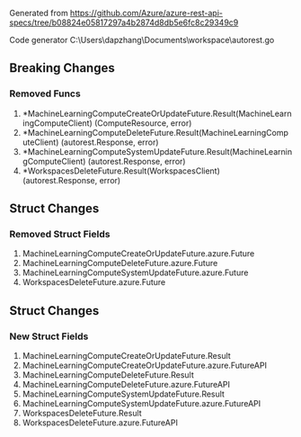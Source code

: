 Generated from https://github.com/Azure/azure-rest-api-specs/tree/b08824e05817297a4b2874d8db5e6fc8c29349c9

Code generator C:\Users\dapzhang\Documents\workspace\autorest.go

## Breaking Changes

### Removed Funcs

1. *MachineLearningComputeCreateOrUpdateFuture.Result(MachineLearningComputeClient) (ComputeResource, error)
1. *MachineLearningComputeDeleteFuture.Result(MachineLearningComputeClient) (autorest.Response, error)
1. *MachineLearningComputeSystemUpdateFuture.Result(MachineLearningComputeClient) (autorest.Response, error)
1. *WorkspacesDeleteFuture.Result(WorkspacesClient) (autorest.Response, error)

## Struct Changes

### Removed Struct Fields

1. MachineLearningComputeCreateOrUpdateFuture.azure.Future
1. MachineLearningComputeDeleteFuture.azure.Future
1. MachineLearningComputeSystemUpdateFuture.azure.Future
1. WorkspacesDeleteFuture.azure.Future

## Struct Changes

### New Struct Fields

1. MachineLearningComputeCreateOrUpdateFuture.Result
1. MachineLearningComputeCreateOrUpdateFuture.azure.FutureAPI
1. MachineLearningComputeDeleteFuture.Result
1. MachineLearningComputeDeleteFuture.azure.FutureAPI
1. MachineLearningComputeSystemUpdateFuture.Result
1. MachineLearningComputeSystemUpdateFuture.azure.FutureAPI
1. WorkspacesDeleteFuture.Result
1. WorkspacesDeleteFuture.azure.FutureAPI
